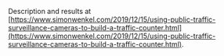 Description and results at [https://www.simonwenkel.com/2019/12/15/using-public-traffic-surveillance-cameras-to-build-a-traffic-counter.html](https://www.simonwenkel.com/2019/12/15/using-public-traffic-surveillance-cameras-to-build-a-traffic-counter.html).
